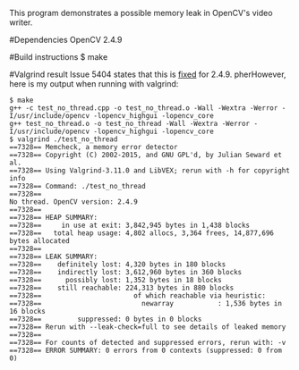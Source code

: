 This program demonstrates a possible memory leak in OpenCV's video writer.

#Dependencies
OpenCV 2.4.9

#Build instructions
$ make

#Valgrind result
Issue 5404 states that this is [fixed](https://github.com/opencv/opencv/issues/5404) for 2.4.9.
pherHowever, here is my output when running with valgrind:

    $ make
    g++ -c test_no_thread.cpp -o test_no_thread.o -Wall -Wextra -Werror -I/usr/include/opencv -lopencv_highgui -lopencv_core
    g++ test_no_thread.o -o test_no_thread -Wall -Wextra -Werror -I/usr/include/opencv -lopencv_highgui -lopencv_core
    $ valgrind ./test_no_thread
    ==7328== Memcheck, a memory error detector
    ==7328== Copyright (C) 2002-2015, and GNU GPL'd, by Julian Seward et al.
    ==7328== Using Valgrind-3.11.0 and LibVEX; rerun with -h for copyright info
    ==7328== Command: ./test_no_thread
    ==7328== 
    No thread. OpenCV version: 2.4.9
    ==7328== 
    ==7328== HEAP SUMMARY:
    ==7328==     in use at exit: 3,842,945 bytes in 1,438 blocks
    ==7328==   total heap usage: 4,802 allocs, 3,364 frees, 14,877,696 bytes allocated
    ==7328== 
    ==7328== LEAK SUMMARY:
    ==7328==    definitely lost: 4,320 bytes in 180 blocks
    ==7328==    indirectly lost: 3,612,960 bytes in 360 blocks
    ==7328==      possibly lost: 1,352 bytes in 18 blocks
    ==7328==    still reachable: 224,313 bytes in 880 blocks
    ==7328==                       of which reachable via heuristic:
    ==7328==                         newarray           : 1,536 bytes in 16 blocks
    ==7328==         suppressed: 0 bytes in 0 blocks
    ==7328== Rerun with --leak-check=full to see details of leaked memory
    ==7328== 
    ==7328== For counts of detected and suppressed errors, rerun with: -v
    ==7328== ERROR SUMMARY: 0 errors from 0 contexts (suppressed: 0 from 0)

